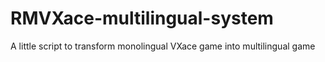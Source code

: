 # RMVXace-multilingual-system
A little script to transform monolingual VXace game into multilingual game
